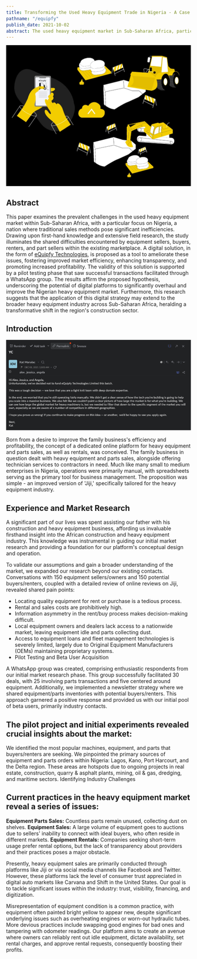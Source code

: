 ```yaml
---
title: Transforming the Used Heavy Equipment Trade in Nigeria - A Case for Digital Marketplaces in Sub-Saharan Africa's Construction Industry
pathname: "/equipfy"
publish_date: 2021-10-02
abstract: The used heavy equipment market in Sub-Saharan Africa, particularly in Nigeria, is riddled with inefficiencies and marked by a lack of transparency. This paper proposes an innovative solution to these problems through the digitalization of the market, drawing on the personal experience of the author in a family-run construction and heavy equipment business in Nigeria. Using a combination of experiential insights and a market experiment involving 300 participants, we highlight the shared pain points of sellers, buyers, renters, and part sellers in the current market. We argue that a dedicated online platform can significantly improve market efficiency, trust, visibility, and profitability.
---
```


<img src="first/eq.jpeg"/>


## Abstract

This paper examines the prevalent challenges in the used heavy equipment market within Sub-Saharan Africa, with a particular focus on Nigeria, a nation where traditional sales methods pose significant inefficiencies. Drawing upon first-hand knowledge and extensive field research, the study illuminates the shared difficulties encountered by equipment sellers, buyers, renters, and part sellers within the existing marketplace. A digital solution, in the form of [eQuipfy Technologies](https://equipfy.vercel.app/), is proposed as a tool to ameliorate these issues, fostering improved market efficiency, enhancing transparency, and promoting increased profitability. The validity of this solution is supported by a pilot testing phase that saw successful transactions facilitated through a WhatsApp group. The results affirm the proposed hypothesis, underscoring the potential of digital platforms to significantly overhaul and improve the Nigerian heavy equipment market. Furthermore, this research suggests that the application of this digital strategy may extend to the broader heavy equipment industry across Sub-Saharan Africa, heralding a transformative shift in the region's construction sector.

## Introduction

<img src="first/YC.png"/>

Born from a desire to improve the family business's efficiency and profitability, the concept of a dedicated online platform for heavy equipment and parts sales, as well as rentals, was conceived. The family business in question dealt with heavy equipment and parts sales, alongside offering technician services to contractors in need. Much like many small to medium enterprises in Nigeria, operations were primarily manual, with spreadsheets serving as the primary tool for business management. The proposition was simple - an improved version of 'Jiji,' specifically tailored for the heavy equipment industry.

## Experience and Market Research

A significant part of our lives was spent assisting our father with his construction and heavy equipment business, affording us invaluable firsthand insight into the African construction and heavy equipment industry. This knowledge was instrumental in guiding our initial market research and providing a foundation for our platform's conceptual design and operation.

To validate our assumptions and gain a broader understanding of the market, we expanded our research beyond our existing contacts. Conversations with 150 equipment sellers/owners and 150 potential buyers/renters, coupled with a detailed review of online reviews on Jiji, revealed shared pain points:

- Locating quality equipment for rent or purchase is a tedious process.
- Rental and sales costs are prohibitively high.
- Information asymmetry in the rent/buy process makes decision-making difficult.
- Local equipment owners and dealers lack access to a nationwide market, leaving equipment idle and parts collecting dust.
- Access to equipment loans and fleet management technologies is severely limited, largely due to Original Equipment Manufacturers (OEMs) maintaining proprietary systems.
- Pilot Testing and Beta User Acquisition

A WhatsApp group was created, comprising enthusiastic respondents from our initial market research phase. This group successfully facilitated 30 deals, with 25 involving parts transactions and five centered around equipment. Additionally, we implemented a newsletter strategy where we shared equipment/parts inventories with potential buyers/renters. This approach garnered a positive response and provided us with our initial pool of beta users, primarily industry contacts.

## The pilot project and initial experiments revealed crucial insights about the market:

We identified the most popular machines, equipment, and parts that buyers/renters are seeking.
We pinpointed the primary sources of equipment and parts orders within Nigeria: Lagos, Kano, Port Harcourt, and the Delta region. These areas are hotspots due to ongoing projects in real estate, construction, quarry & asphalt plants, mining, oil & gas, dredging, and maritime sectors.
Identifying Industry Challenges

## Current practices in the heavy equipment market reveal a series of issues:

**Equipment Parts Sales:** Countless parts remain unused, collecting dust on shelves.
**Equipment Sales:** A large volume of equipment goes to auctions due to sellers' inability to connect with ideal buyers, who often reside in different markets.
**Equipment Rentals:** Companies seeking short-term usage prefer rental options, but the lack of transparency about providers and their practices poses a major obstacle.

Presently, heavy equipment sales are primarily conducted through platforms like Jiji or via social media channels like Facebook and Twitter. However, these platforms lack the level of consumer trust appreciated in digital auto markets like Carvana and Shift in the United States. Our goal is to tackle significant issues within the industry: trust, visibility, financing, and digitization.

Misrepresentation of equipment condition is a common practice, with equipment often painted bright yellow to appear new, despite significant underlying issues such as overheating engines or worn-out hydraulic tubes. More devious practices include swapping good engines for bad ones and tampering with odometer readings. Our platform aims to create an avenue where owners can reliably rent out idle equipment, dictate availability, set rental charges, and approve rental requests, consequently boosting their profits.
